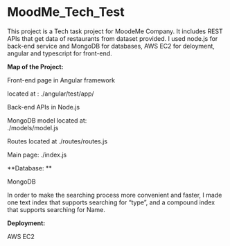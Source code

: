 # MoodMe_Tech_Test


This project is a Tech task project for MoodeMe Company. It includes REST APIs that get data of restaurants from dataset provided. I used node.js for back-end service and MongoDB for databases, AWS EC2 for deloyment, angular and typescript for front-end.

**Map of the Project:**

Front-end page in Angular framework

 located at :
 ./angular/test/app/


Back-end APIs in Node.js 

MongoDB model located at:  
./models/model.js

Routes located at 
./routes/routes.js

Main page:
./index.js
 
 
 
**Database: **

MongoDB
 
In order to make the searching process more convenient and faster, I made one text index that supports searching for “type”, and a compound index that supports searching for Name.


**Deployment:**

AWS EC2

